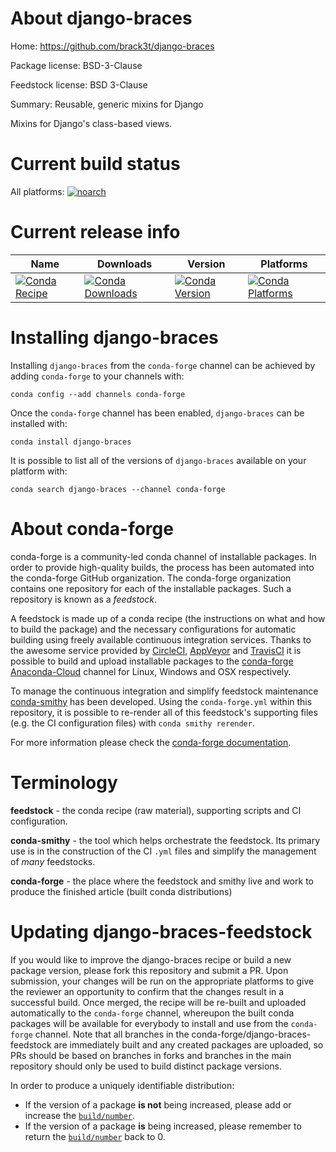 About django-braces
===================

Home: https://github.com/brack3t/django-braces

Package license: BSD-3-Clause

Feedstock license: BSD 3-Clause

Summary: Reusable, generic mixins for Django 

Mixins for Django's class-based views.


Current build status
====================

All platforms:
[![noarch](https://img.shields.io/circleci/project/github/conda-forge/django-braces-feedstock/master.svg?label=noarch)](https://circleci.com/gh/conda-forge/django-braces-feedstock)

Current release info
====================

| Name | Downloads | Version | Platforms |
| --- | --- | --- | --- |
| [![Conda Recipe](https://img.shields.io/badge/recipe-django--braces-green.svg)](https://anaconda.org/conda-forge/django-braces) | [![Conda Downloads](https://img.shields.io/conda/dn/conda-forge/django-braces.svg)](https://anaconda.org/conda-forge/django-braces) | [![Conda Version](https://img.shields.io/conda/vn/conda-forge/django-braces.svg)](https://anaconda.org/conda-forge/django-braces) | [![Conda Platforms](https://img.shields.io/conda/pn/conda-forge/django-braces.svg)](https://anaconda.org/conda-forge/django-braces) |

Installing django-braces
========================

Installing `django-braces` from the `conda-forge` channel can be achieved by adding `conda-forge` to your channels with:

```
conda config --add channels conda-forge
```

Once the `conda-forge` channel has been enabled, `django-braces` can be installed with:

```
conda install django-braces
```

It is possible to list all of the versions of `django-braces` available on your platform with:

```
conda search django-braces --channel conda-forge
```


About conda-forge
=================

conda-forge is a community-led conda channel of installable packages.
In order to provide high-quality builds, the process has been automated into the
conda-forge GitHub organization. The conda-forge organization contains one repository
for each of the installable packages. Such a repository is known as a *feedstock*.

A feedstock is made up of a conda recipe (the instructions on what and how to build
the package) and the necessary configurations for automatic building using freely
available continuous integration services. Thanks to the awesome service provided by
[CircleCI](https://circleci.com/), [AppVeyor](http://www.appveyor.com/)
and [TravisCI](https://travis-ci.org/) it is possible to build and upload installable
packages to the [conda-forge](https://anaconda.org/conda-forge)
[Anaconda-Cloud](http://docs.anaconda.org/) channel for Linux, Windows and OSX respectively.

To manage the continuous integration and simplify feedstock maintenance
[conda-smithy](http://github.com/conda-forge/conda-smithy) has been developed.
Using the ``conda-forge.yml`` within this repository, it is possible to re-render all of
this feedstock's supporting files (e.g. the CI configuration files) with ``conda smithy rerender``.

For more information please check the [conda-forge documentation](https://conda-forge.org/docs/).

Terminology
===========

**feedstock** - the conda recipe (raw material), supporting scripts and CI configuration.

**conda-smithy** - the tool which helps orchestrate the feedstock.
                   Its primary use is in the construction of the CI ``.yml`` files
                   and simplify the management of *many* feedstocks.

**conda-forge** - the place where the feedstock and smithy live and work to
                  produce the finished article (built conda distributions)


Updating django-braces-feedstock
================================

If you would like to improve the django-braces recipe or build a new
package version, please fork this repository and submit a PR. Upon submission,
your changes will be run on the appropriate platforms to give the reviewer an
opportunity to confirm that the changes result in a successful build. Once
merged, the recipe will be re-built and uploaded automatically to the
`conda-forge` channel, whereupon the built conda packages will be available for
everybody to install and use from the `conda-forge` channel.
Note that all branches in the conda-forge/django-braces-feedstock are
immediately built and any created packages are uploaded, so PRs should be based
on branches in forks and branches in the main repository should only be used to
build distinct package versions.

In order to produce a uniquely identifiable distribution:
 * If the version of a package **is not** being increased, please add or increase
   the [``build/number``](http://conda.pydata.org/docs/building/meta-yaml.html#build-number-and-string).
 * If the version of a package **is** being increased, please remember to return
   the [``build/number``](http://conda.pydata.org/docs/building/meta-yaml.html#build-number-and-string)
   back to 0.